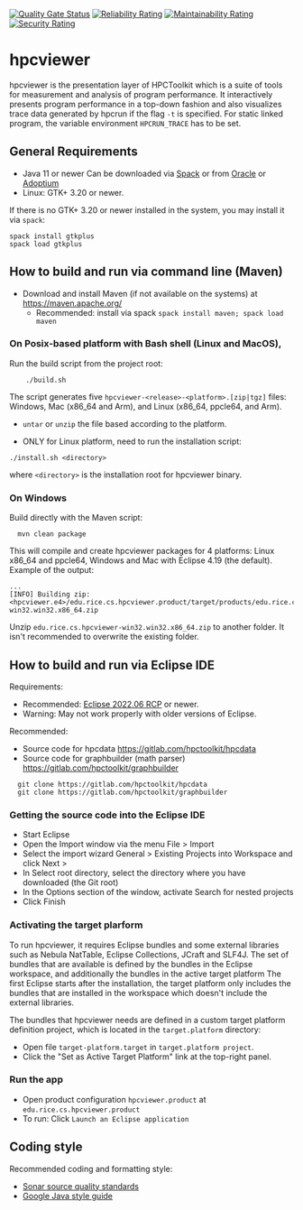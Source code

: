 
[![Quality Gate Status](https://sonarcloud.io/api/project_badges/measure?project=HPCToolkit_hpcviewer.e4&metric=alert_status)](https://sonarcloud.io/dashboard?id=HPCToolkit_hpcviewer.e4)
[![Reliability Rating](https://sonarcloud.io/api/project_badges/measure?project=HPCToolkit_hpcviewer.e4&metric=reliability_rating)](https://sonarcloud.io/dashboard?id=HPCToolkit_hpcviewer.e4)
[![Maintainability Rating](https://sonarcloud.io/api/project_badges/measure?project=HPCToolkit_hpcviewer.e4&metric=sqale_rating)](https://sonarcloud.io/dashboard?id=HPCToolkit_hpcviewer.e4)
[![Security Rating](https://sonarcloud.io/api/project_badges/measure?project=HPCToolkit_hpcviewer.e4&metric=security_rating)](https://sonarcloud.io/dashboard?id=HPCToolkit_hpcviewer.e4)



# hpcviewer

hpcviewer is the presentation layer of HPCToolkit which is a suite of tools
for measurement and analysis of program performance.
It interactively presents program performance in a top-down fashion and also 
visualizes trace data generated by hpcrun if the flag ```-t``` is specified. 
For static linked program, the variable environment ```HPCRUN_TRACE``` has to be set. 

## General Requirements

* Java 11 or newer
  Can be downloaded via [Spack](https://github.com/spack/spack) 
  or from [Oracle](https://www.oracle.com/java/technologies/javase-downloads.html)
  or [Adoptium](https://adoptium.net/temurin/releases)
* Linux: GTK+ 3.20 or newer.

If there is no GTK+ 3.20 or newer installed in the system, you may install it via `spack`:

```
spack install gtkplus
spack load gtkplus
```

## How to build and run via command line (Maven)

* Download and install Maven (if not available on the systems) at https://maven.apache.org/
  * Recommended: install via spack
  	`spack install maven; spack load maven`  
  	
### On Posix-based platform with Bash shell (Linux and MacOS), 

Run the build script from the project root:

```
    ./build.sh
```
   The script generates five `hpcviewer-<release>-<platform>.[zip|tgz]` files:
    Windows, Mac (x86_64 and Arm), and Linux (x86_64, ppcle64, and Arm).
  * `untar` or `unzip` the file based according to the platform. 
  
  * ONLY for Linux platform, need to run the installation script:

```
./install.sh <directory>
```
  where `<directory>` is the installation root for hpcviewer binary. 
  
  
### On Windows 

Build directly with the Maven script:

```
  mvn clean package
```
  This will compile and create hpcviewer packages for 4 platforms: Linux x86_64 and ppcle64, Windows and Mac
  with Eclipse 4.19 (the default).
  Example of the output:

```
...
[INFO] Building zip: <hpcviewer.e4>/edu.rice.cs.hpcviewer.product/target/products/edu.rice.cs.hpcviewer-win32.win32.x86_64.zip
```
  Unzip `edu.rice.cs.hpcviewer-win32.win32.x86_64.zip` to another folder. 
  It isn't recommended to overwrite the existing folder.


## How to build and run via Eclipse IDE

Requirements:

* Recommended: [Eclipse 2022.06 RCP](https://www.eclipse.org/downloads/packages/release/2022-06/r/eclipse-ide-rcp-and-rap-developers) or newer. 
* Warning: May not work properly with older versions of Eclipse. 

Recommended:
* Source code for hpcdata https://gitlab.com/hpctoolkit/hpcdata
* Source code for graphbuilder (math parser) https://gitlab.com/hpctoolkit/graphbuilder
 
```
  git clone https://gitlab.com/hpctoolkit/hpcdata
  git clone https://gitlab.com/hpctoolkit/graphbuilder
```


### Getting the source code into the Eclipse IDE

* Start Eclipse
* Open the Import window via the menu File > Import
* Select the import wizard General > Existing Projects into Workspace and click Next >
* In Select root directory, select the directory where you have downloaded (the Git root)
* In the Options section of the window, activate Search for nested projects
* Click Finish

### Activating the target plarform

To run hpcviewer, it requires Eclipse bundles and some external libraries such as Nebula NatTable, Eclipse Collections, JCraft and SLF4J.
The set of bundles that are available is defined by the bundles in the Eclipse workspace, and additionally the bundles in the active target platform
The first Eclipse starts after the installation, the target platform only includes the bundles that are installed in the workspace which doesn't include the external libraries.

The bundles that hpcviewer needs are defined in a custom target platform definition project, which is located in the `target.platform` directory:

* Open file `target-platform.target` in `target.platform project`.
* Click the "Set as Active Target Platform" link at the top-right panel.

### Run the app

* Open product configuration `hpcviewer.product` at `edu.rice.cs.hpcviewer.product`
* To run: Click `Launch an Eclipse application`


## Coding style

Recommended coding and formatting style:
* [Sonar source quality standards](https://www.sonarsource.com/java/)
* [Google Java style guide](https://google.github.io/styleguide/javaguide.html)
